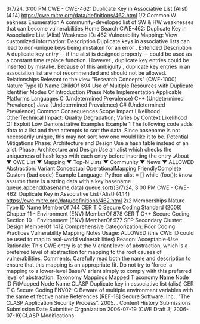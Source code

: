 3/7/24, 3:00 PM CWE - CWE-462: Duplicate Key in Associative List (Alist) (4.14)
https://cwe.mitre.org/data/deﬁnitions/462.html 1/2
Common W eakness Enumeration
A community-developed list of SW & HW weaknesses that can become
vulnerabilities
Home Search
CWE-462: Duplicate Key in Associative List (Alist)
Weakness ID: 462
Vulnerability Mapping: 
View customized information:
 Description
Duplicate keys in associative lists can lead to non-unique keys being mistaken for an error .
 Extended Description
A duplicate key entry -- if the alist is designed properly -- could be used as a constant time replace function. However , duplicate key
entries could be inserted by mistake. Because of this ambiguity , duplicate key entries in an association list are not recommended and
should not be allowed.
 Relationships
 Relevant to the view "Research Concepts" (CWE-1000)
Nature Type ID Name
ChildOf 694 Use of Multiple Resources with Duplicate Identifier
 Modes Of Introduction
Phase Note
Implementation
 Applicable Platforms
Languages
C (Undetermined Prevalence)
C++ (Undetermined Prevalence)
Java (Undetermined Prevalence)
C# (Undetermined Prevalence)
 Common Consequences
Scope Impact Likelihood
OtherTechnical Impact: Quality Degradation; Varies by Context
 Likelihood Of Exploit
Low
 Demonstrative Examples
Example 1
The following code adds data to a list and then attempts to sort the data.
Since basename is not necessarily unique, this may not sort how one would like it to be.
 Potential Mitigations
Phase: Architecture and Design
Use a hash table instead of an alist.
Phase: Architecture and Design
Use an alist which checks the uniqueness of hash keys with each entry before inserting the entry .About ▼ CWE List ▼ Mapping ▼ Top-N Lists ▼ Community ▼ News ▼
ALLOWED
Abstraction: Variant
Conceptual OperationalMapping
FriendlyComplete Custom
(bad code) Example Language: Python 
alist = []
while (foo()): #now assume there is a string data with a key basename
queue.append(basename,data)
queue.sort()3/7/24, 3:00 PM CWE - CWE-462: Duplicate Key in Associative List (Alist) (4.14)
https://cwe.mitre.org/data/deﬁnitions/462.html 2/2
 Memberships
Nature Type ID Name
MemberOf 744 CER T C Secure Coding Standard (2008) Chapter 11 - Environment (ENV)
MemberOf 878 CER T C++ Secure Coding Section 10 - Environment (ENV)
MemberOf 977 SFP Secondary Cluster: Design
MemberOf 1412 Comprehensive Categorization: Poor Coding Practices
 Vulnerability Mapping Notes
Usage: ALLOWED (this CWE ID could be used to map to real-world vulnerabilities)
Reason: Acceptable-Use
Rationale:
This CWE entry is at the V ariant level of abstraction, which is a preferred level of abstraction for mapping to the root causes of
vulnerabilities.
Comments:
Carefully read both the name and description to ensure that this mapping is an appropriate fit. Do not try to 'force' a mapping to a
lower-level Base/V ariant simply to comply with this preferred level of abstraction.
 Taxonomy Mappings
Mapped T axonomy Name Node ID FitMapped Node Name
CLASP Duplicate key in associative list (alist)
CER T C Secure Coding ENV02-C Beware of multiple environment variables with the same ef fective name
 References
[REF-18] Secure Software, Inc.. "The CLASP Application Security Process". 2005.
.
 Content History
 Submissions
Submission Date Submitter Organization
2006-07-19
(CWE Draft 3, 2006-07-19)CLASP
 Modifications
